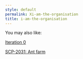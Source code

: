 ```yaml
---
style: default
permalink: Xi-am-the-organisation
title: i-am-the-organisation
---
```

You may also like:

[Iteration 0](http://scp-wiki.net/iteration-0)

[SCP-2031: Ant farm](http://scp-wiki.net/scp-2031)
